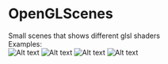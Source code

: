 # OpenGLScenes
Small scenes that shows different glsl shaders <br />
Examples: <br />
![Alt text](")
![Alt text]()
![Alt text]()
![Alt text]()
